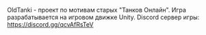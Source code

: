 OldTanki - проект по мотивам старых "Танков Онлайн". Игра разрабатывается на игровом движке Unity.
Discord сервер игры: https://discord.gg/qcvAfRsTeV
